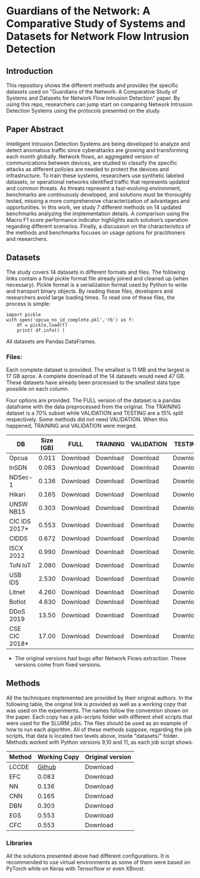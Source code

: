 # Guardians of the Network: A Comparative Study of Systems and Datasets for Network Flow Intrusion Detection


## Introduction
This repository shows the different methods and provides the specific datasets used on "Guardians of the Network: A Comparative Study of Systems and Datasets for Network Flow Intrusion Detection" paper. By using this repo, researchers can jump start on comparing Network Intrusion Detection Systems using the protocols presented on  the study.

## Paper Abstract
Intelligent Intrusion Detection Systems are being developed to analyze and detect anomalous traffic since cyberattacks are growing and transforming each month globally. Network flows, an aggregated version of communications between devices, are studied to classify the specific attacks as different policies are needed to protect the devices and infrastructure. To train these systems, researchers use synthetic labeled datasets, or operational networks identified traffic that represents updated and common threats. As threats represent a fast-evolving environment, benchmarks are continuously developed, and solutions must be thoroughly tested, missing a more comprehensive characterization of advantages and opportunities. In this work, we study 7 different methods on 14 updated benchmarks analyzing the implementation details. A comparison using the Macro F1 score performance indicator highlights each solution’s operation regarding different scenarios. Finally, a discussion on the characteristics of the methods and benchmarks focuses on usage options for practitioners and researchers.

## Datasets

The study covers 14 datasets in different formats and files. The following links contain a final pickle format file already joined and cleaned up (when necessary). Pickle format is a serialization format used by Python to write and transport binary objects. By reading these files, developers and researchers avoid large loading times. To read one of these files, the process is simple:

```
import pickle
with open('opcua_no_id_complete.pkl','rb') as f:
    df = pickle.load(f)
    print( df.info() )
```

All datasets are Pandas DataFrames. 

### Files:
Each complete dataset is provided. The smallest is 11 MB and the largest is 17 GB aprox. A complete download of the 14 datasets would need 47 GB. These datasets have already been processed to the smallest data type possible on each column. 

Four options are provided. The FULL version of the dataset is a pandas dataframe with the data preprocessed from the original. The TRAINING dataset is a 70% subset while VALIDATION and TESTING are a 15% split respectively. Some methods did not need VALIDATION. When this happened, TRAINING and VALIDATION were merged.


| DB           | Size (GB)    | FULL     | TRAINING | VALIDATION | TESTING  |
|--------------|--------------|----------|----------|------------|----------|
| Opcua        | 0.011        | Download | Download | Download   | Download |
| InSDN        | 0.083        | Download | Download | Download   | Download |
| NDSec-1      | 0.136        | Download | Download | Download   | Download |
| Hikari       | 0.165        | Download | Download | Download   | Download |
| UNSW NB15    | 0.303        | Download | Download | Download   | Download |
| CIC IDS 2017* | 0.553        | Download | Download | Download   | Download |
| CIDDS        | 0.672        | Download | Download | Download   | Download |
| ISCX 2012    | 0.990        | Download | Download | Download   | Download |
| ToN IoT      | 2.080        | Download | Download | Download   | Download |
| USB IDS      | 2.530        | Download | Download | Download   | Download |
| Litnet       | 4.260        | Download | Download | Download   | Download |
| BotIot       | 4.630        | Download | Download | Download   | Download |
| DDoS 2019    | 13.50        | Download | Download | Download   | Download |
| CSE CIC 2018* | 17.00        | Download | Download | Download   | Download |

* The original versions had bugs after Network Flows extraction. These versions come from fixed versions. 

## Methods

All the techniques implemented are provided by their original authors. In the following table, the original link is provided as well as a working copy that was used on the experiments. The names follow the convention shown on the paper. Each copy has a job-scripts folder with different shell scripts that were used for the SLURM jobs. The files should be used as an example of how to run each algorithm. All of these methods suppose, regarding the job scripts, that data is located two levels above, inside "datasets/<dataset name>" folder. Methods worked with Python versions 9,10 and 11, as each job script shows.   



| Method       | Working Copy    | Original version     |
|--------------|-----------------|----------------------|
| LCCDE        | [Github](https://github.com/joekreatera/cc_dbn_ids_torch)           | Download             |
| EFC          | 0.083           | Download             |
| NN           | 0.136           | Download             |
| CNN          | 0.165           | Download             |
| DBN          | 0.303           | Download             |
| EGS          | 0.553           | Download             |
| CFC          | 0.553           | Download             |


### Libraries

All the solutions presented above had different configurations. It is recommended to use virtual environments as some of them were based on PyTorch while on Keras with Tensorflow or even XBoost. 
